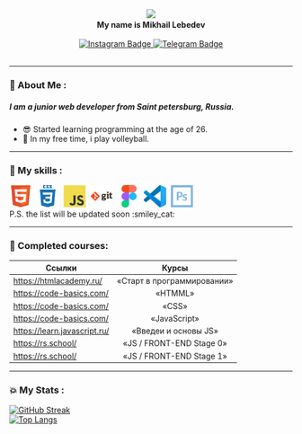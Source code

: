 <div id="header" align="center">
  <img src="https://media.giphy.com/media/jmGEQ5VPLOwao1ByTa/giphy.gif" width="200"/> 
</div>
<div align="center">
  <b>My name is Mikhail Lebedev</b>
</div>

<br>
<div id="badges" align="center">
  <a href="https://www.instagram.com/ml.lebedev/">
    <img src="https://img.shields.io/badge/Instagram-red?style=for-the-badge&logo=instagram&logoColor=white" alt="Instagram Badge"/>
  </a>
  <a href="https://t.me/Mihacik">
    <img src="https://img.shields.io/badge/Telegram-blue?style=for-the-badge&logo=telegram&logoColor=white" alt="Telegram Badge"/>
  </a>
  <br>
  <img src="https://komarev.com/ghpvc/?username=mike-lebedev&style=flat-square&color=blue" alt=""/>
</div>

---

### :speech_balloon: About Me :
##### I am a junior web developer from Saint petersburg, Russia.
- :sunglasses: Started learning programming at the age of 26.
- :handball_person: In my free time, i play volleyball.

---

### :muscle: My skills :
<div>
  <img src="https://github.com/devicons/devicon/blob/master/icons/html5/html5-original.svg" title="HTML5" alt="HTML" width="40" height="40"/>&nbsp;
  <img src="https://github.com/devicons/devicon/blob/master/icons/css3/css3-plain-wordmark.svg"  title="CSS3" alt="CSS" width="40" height="40"/>&nbsp;
  <img src="https://github.com/devicons/devicon/blob/master/icons/javascript/javascript-original.svg" title="JavaScript" alt="JavaScript" width="40" height="40"/>&nbsp;
  <img src="https://github.com/devicons/devicon/blob/master/icons/git/git-original-wordmark.svg" title="Git" alt="Git" width="40" height="40"/>&nbsp;
  <img src="https://github.com/devicons/devicon/blob/master/icons/figma/figma-original.svg" title="Figma" alt="Figma" width="40" height="40"/>&nbsp;
  <img src="https://github.com/devicons/devicon/blob/master/icons/vscode/vscode-original.svg" title="VSCode" alt="VSCode" width="40" height="40"/>&nbsp;
  <img src="https://github.com/devicons/devicon/blob/master/icons/photoshop/photoshop-line.svg" title="PS" alt="PS" width="40" height="40"/>&nbsp;
</div>
P.S. the list will be updated soon :smiley_cat:

---

### :seedling: Сompleted courses: 
| Ссылки                       | Курсы                      |
| -----------------------------|:--------------------------:| 
| https://htmlacademy.ru/      | «Старт в программировании» |
| https://code-basics.com/     | «HTMML»                    |
| https://code-basics.com/     | «CSS»                      |
| https://code-basics.com/     | «JavaScript»               |
| https://learn.javascript.ru/ | «Введеи и основы JS»       |
| https://rs.school/           | «JS / FRONT-END Stage 0»   |
| https://rs.school/           | «JS / FRONT-END Stage 1»   |

---

### :boom: My Stats :

[![GitHub Streak](http://github-readme-streak-stats.herokuapp.com?user=mike-lebedev&theme=icegray&border_radius=20&hide_total_contributions=true)](https://git.io/streak-stats)
<br>
[![Top Langs](https://github-readme-stats.vercel.app/api/top-langs/?username=mike-lebedev&layout=compact)](https://github.com/anuraghazra/github-readme-stats)



